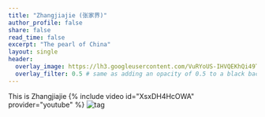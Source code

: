 ```yaml
---
title: "Zhangjiajie (张家界)"
author_profile: false
share: false
read_time: false
excerpt: "The pearl of China"
layout: single
header:
  overlay_image: https://lh3.googleusercontent.com/VuRYoUS-IHVQEKhQi49TdAQvQhP3xawb_BwuEbTqSeckpkZW2bVHhX60NAO784NQxLP2HES0ig-cpLzlmQ1t8FIJmgO1U_K-nBhORCXuG4NCyLCRvV6V5YTWyIHkRb8AyViWxujcG7eiR7YjvEuN6K49yEdqW2SBj7-4htoAQyzFN3naRvaKvGwDc7DmPzWx6SZH1tstpm9odTQodniTvpMQx3L-eKc-Z07UNgqLNQIfVhnb1VcULD4Y8-I4dh7DWHy6W6jrdq_YU_-oi79wJwmToT6h83ZV04GGgzWn296HNjtBoyP8hBhK4xdSwH10EyN5J3rlYXgZTZoOgiiuUEzVV9SEYd_Vy68ViUTaTu1h_UEzwMf6ffAenLA3VQ8-XveRTgDpCsMVU2fRGnGrs0JpXYwlJzOxicUsZNqGIE3vj_K9A0jHjyPhQckzAT8z2RHSGMzBxTIGePDnXnTD6mOzA3E6CEEY6wWmHUt2LlpRwynpAlV3p89nRwK4id16gs9cwVKPIzCWxfPgcXX8LeoHHEdD0PEbBpbxzfcLHRi9M2X5fwwZy96BeJb9BhrurkqH1clZzNjqc7S1QEyXvIvM3IFB5rHYSl3Llb-Y8IiHX9CExQ=w1280-h960-no
  overlay_filter: 0.5 # same as adding an opacity of 0.5 to a black background
---
```

This is Zhangjiajie
{% include video id="XsxDH4HcOWA" provider="youtube" %}
![tag](https://lh3.googleusercontent.com/VuRYoUS-IHVQEKhQi49TdAQvQhP3xawb_BwuEbTqSeckpkZW2bVHhX60NAO784NQxLP2HES0ig-cpLzlmQ1t8FIJmgO1U_K-nBhORCXuG4NCyLCRvV6V5YTWyIHkRb8AyViWxujcG7eiR7YjvEuN6K49yEdqW2SBj7-4htoAQyzFN3naRvaKvGwDc7DmPzWx6SZH1tstpm9odTQodniTvpMQx3L-eKc-Z07UNgqLNQIfVhnb1VcULD4Y8-I4dh7DWHy6W6jrdq_YU_-oi79wJwmToT6h83ZV04GGgzWn296HNjtBoyP8hBhK4xdSwH10EyN5J3rlYXgZTZoOgiiuUEzVV9SEYd_Vy68ViUTaTu1h_UEzwMf6ffAenLA3VQ8-XveRTgDpCsMVU2fRGnGrs0JpXYwlJzOxicUsZNqGIE3vj_K9A0jHjyPhQckzAT8z2RHSGMzBxTIGePDnXnTD6mOzA3E6CEEY6wWmHUt2LlpRwynpAlV3p89nRwK4id16gs9cwVKPIzCWxfPgcXX8LeoHHEdD0PEbBpbxzfcLHRi9M2X5fwwZy96BeJb9BhrurkqH1clZzNjqc7S1QEyXvIvM3IFB5rHYSl3Llb-Y8IiHX9CExQ=w1280-h960-no)

